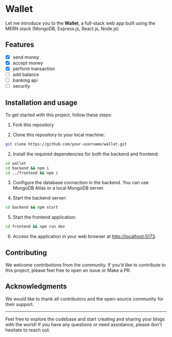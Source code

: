 # Wallet
Let me introduce you to the **Wallet**, a full-stack web app built using the MERN stack (MongoDB, Express.js, React.js, Node.js)

## Features

 - [x] send money
 - [x] accept money
 - [x] perform transaction
 - [ ] add balance
 - [ ] banking api
 - [ ] security

## Installation and usage
To get started with this project, follow these steps:

1. Fork this repository

1. Clone this repository to your local machine:

```bash
git clone https://github.com/your-username/wallet.git
```

2. Install the required dependencies for both the backend and frontend:

```bash
cd wallet
cd backend && npm i
cd ../frontend && npm i
```

3. Configure the database connection in the backend. You can use MongoDB Atlas or a local MongoDB server.

4. Start the backend server:

```bash
cd backend && npm start
```

5. Start the frontend application:

```bash
cd frontend && npm run dev
```


6. Access the application in your web browser at [http://localhost:5173](http://localhost:3000).

## Contributing

We welcome contributions from the community. If you'd like to contribute to this project, please feel free to open an issue or Make a PR.


## Acknowledgments

We would like to thank all contributors and the open-source community for their support.

---

Feel free to explore the codebase and start creating and sharing your blogs with the world! If you have any questions or need assistance, please don't hesitate to reach out.

